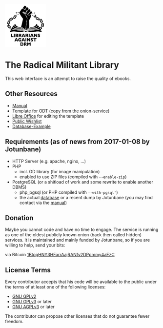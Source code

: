 ![ReadersAgainstDRM](img/logo.png "Readers Against DRM")

# The Radical Militant Library

This web interface is an attempt to raise the quality of ebooks.

## Other Resources

* [Manual](https://github.com/RadicalMilitantLibrary/manual/)
* [Template for ODT](/RadicalMilitantLibrary/www/blob/odt-template/reading_club.odt) ([copy from the onion-service](http://c3jemx2ube5v5zpg.onion/reading_club.odt))
* [Libre Office](https://www.libreoffice.org/download/) for editing the template
* [Public Wishlist](https://gitlab.com/lazy-book-crowd/more-bookz)
* [Database-Example](https://github.com/RadicalMilitantLibrary/database) 

## Requirements (as of news from 2017-01-08 by Jotunbane)

* HTTP Server (e.g. apache, nginx, ...)
* PHP
  + incl. GD library (for image manipulation)
  + enabled to use ZIP files (compiled with `--enable-zip`)
* PostgreSQL (or a shitload of work and some rewrite to enable another DBMS)
  + php_pgsql (or PHP compiled with `--with-pgsql'`)
  + the actual [database](https://github.com/RadicalMilitantLibrary/database) or a recent dump by Jotunbane (you may find contact via the [manual](https://github.com/RadicalMilitantLibrary/manual))

## Donation

Maybe you cannot code and have no time to engage.
The service is running as one of the oldest publicly known onion (back then called hidden) services.
It is maintained and mainly funded by Jotunbane, so if you are willing to help, send your bits:

via Bitcoin [1BtogHNY3HFarrAajRANfv2DPpmmy4aEzC](bitcoin:1BtogHNY3HFarrAajRANfv2DPpmmy4aEzC)

## License Terms

Every contributor accepts that his code will be available to the public under the terms of at least one of the following licenses:

* [GNU GPLv2](https://www.gnu.org/licenses/old-licenses/gpl-2.0.en.html)
* [GNU GPLv3](https://www.gnu.org/licenses/gpl-3.0.en.html) or later
* [GNU AGPLv3](https://www.gnu.org/licenses/agpl-3.0.en.html) or later

The contributor can propose other licenses that do not guarantee fewer freedom.
